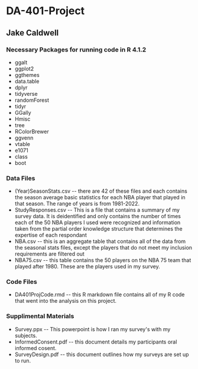 # DA-401-Project
## Jake Caldwell

### Necessary Packages for running code in R 4.1.2
* ggalt
* ggplot2
* ggthemes
* data.table
* dplyr
* tidyverse
* randomForest
* tidyr
* GGally
* Hmisc
* tree
* RColorBrewer
* ggvenn
* vtable
* e1071
* class
* boot

### Data Files
* (Year)SeasonStats.csv -- there are 42 of these files and each contains the season average basic statistics for each NBA player that played in that season. The range of years is from 1981-2022. 
* StudyResponses.csv -- This is a file that contains a summary of my survey data. It is deidentified and only contains the number of times each of the 50 NBA players I used were recognized and information taken from the partial order knowledge structure that determines the expertise of each respondant
* NBA.csv -- this is an aggregate table that contains all of the data from the seasonal stats files, except the players that do not meet my inclusion requirements are filtered out
* NBA75.csv -- this table contains the 50 players on the NBA 75 team that played after 1980. These are the players used in my survey. 

### Code Files
* DA401ProjCode.rmd -- this R markdown file contains all of my R code that went into the analysis on this project. 

### Supplimental Materials
* Survey.ppx -- This powerpoint is how I ran my survey's with my subjects.
* InformedConsent.pdf -- this document details my participants oral informed cosent.
* SurveyDesign.pdf -- this document outlines how my surveys are set up to run.

